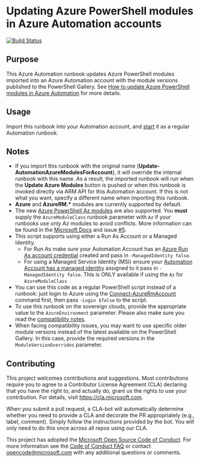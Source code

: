 # Updating Azure PowerShell modules in Azure Automation accounts

[![Build Status](https://dev.azure.com/AzureAutomation-Account-Modules-Update/AzureAutomation-Account-Modules-Update/_apis/build/status/microsoft.AzureAutomation-Account-Modules-Update?branchName=master)](https://dev.azure.com/AzureAutomation-Account-Modules-Update/AzureAutomation-Account-Modules-Update/_build/latest?definitionId=1&branchName=master)

## Purpose

This Azure Automation runbook updates Azure PowerShell modules imported into an Azure Automation
account with the module versions published to the PowerShell Gallery. See
[How to update Azure PowerShell modules in Azure Automation](https://docs.microsoft.com/azure/automation/automation-update-azure-modules)
for more details.

## Usage

Import this runbook into your Automation account, and [start](https://docs.microsoft.com/azure/automation/automation-starting-a-runbook) it as a regular Automation runbook.

## Notes

* If you import this runbook with the original name (**Update-AutomationAzureModulesForAccount**),
  it will override the internal runbook with this name. As a result, the imported runbook will
  run when the **Update Azure Modules** button is pushed or when this runbook is invoked directly
  via ARM API for this Automation account. If this is not what you want, specify a different name
  when importing this runbook.
* **Azure** and **AzureRM.\*** modules are currently supported by default.
* The new [Azure PowerShell Az modules](https://docs.microsoft.com/powershell/azure/new-azureps-module-az)
  are also supported. You **must** supply the `AzureModuleClass` runbook parameter with `Az` if
  your runbooks use only Az modules to avoid conflicts. More information can be found in the
  [Microsoft Docs](https://docs.microsoft.com/azure/automation/az-modules) and
  issue [#5](https://github.com/microsoft/AzureAutomation-Account-Modules-Update/issues/5).
* This script supports using either a Run As Account or a Managed Identity.
  * For Run As make sure your Automation Account has an [Azure Run As account credential](https://docs.microsoft.com/azure/automation/manage-runas-account) created and pass in `-ManagedIdentity false`.
  * For using a Managed Service Identity (MSI) ensure your [Automation Account has a managed identity](https://docs.microsoft.com/en-us/azure/automation/enable-managed-identity-for-automation) assigned to it pass in `-ManagedIdentity false`.  This is ONLY available if using the `Az` for `AzureModuleClass`
* You can use this code as a regular PowerShell script instead of a runbook: just login to Azure
  using the [Connect-AzureRmAccount](https://docs.microsoft.com/powershell/module/azurerm.profile/connect-azurermaccount)
  command first, then pass `-Login $false` to the script.
* To use this runbook on the sovereign clouds, provide the appropriate value to the `AzureEnvironment`
  parameter. Please also make sure you read the
  [compatibility notes](https://docs.microsoft.com/azure/automation/automation-update-azure-modules#alternative-ways-to-update-your-modules).
* When facing compatibility issues, you may want to use specific older module versions instead of
  the latest available on the PowerShell Gallery. In this case, provide the required versions in
  the `ModuleVersionOverrides` parameter.

## Contributing

This project welcomes contributions and suggestions.  Most contributions require you to agree to a
Contributor License Agreement (CLA) declaring that you have the right to, and actually do, grant us
the rights to use your contribution. For details, visit https://cla.microsoft.com.

When you submit a pull request, a CLA-bot will automatically determine whether you need to provide
a CLA and decorate the PR appropriately (e.g., label, comment). Simply follow the instructions
provided by the bot. You will only need to do this once across all repos using our CLA.

This project has adopted the [Microsoft Open Source Code of Conduct](https://opensource.microsoft.com/codeofconduct/).
For more information see the [Code of Conduct FAQ](https://opensource.microsoft.com/codeofconduct/faq/) or
contact [opencode@microsoft.com](mailto:opencode@microsoft.com) with any additional questions or comments.
